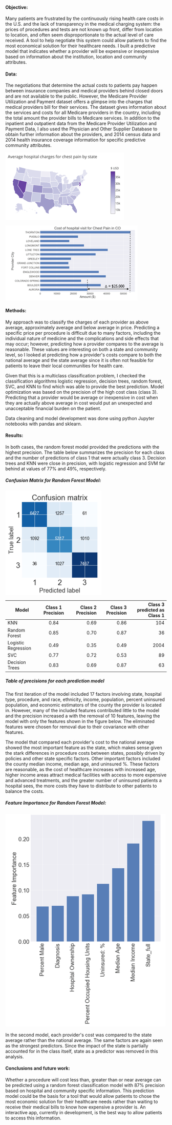 #### Objective:
Many patients are frustrated by the continuously rising health care costs in the U.S. and the lack of transparency in the
medical charging system: the prices of procedures and tests are not known up front, differ from location to location, and often 
seem disproportionate to the actual level of care received.  A tool to help negotiate this system could allow patients to find
the most economical solution for their healthcare needs.  I built a predictive model that indicates whether a provider will be
expensive or inexpensive based on information about the institution, location and community attributes. 

#### Data:
The  negotiations that determine the actual costs to patients pay happen between insurance companies and medical providers 
behind closed doors and are not available to the public. However, the Medicare Provider Utilization and Payment dataset offers 
a glimpse into the charges that medical providers bill for their services. The dataset gives information about the services and 
costs for all Medicare providers in the country, including the total amount the provider bills to Medicare services. In 
addition to the inpatient and outpatient data from the Medicare Provider Utilization and Payment Data, I also used the 
Physician and Other Supplier Database to obtain further information about the providers, and 2014 census data and 2014 health 
insurance coverage information for specific predictive community attributes.  

![](https://github.com/TorrBorr/My_Projects/blob/master/Project_3/State_Charges_Map.png)

![alt text][logo1]

[logo1]: https://github.com/TorrBorr/My_Projects/blob/master/Project_3/Hospital_visit_cost_CO.png ""


#### Methods:
My approach was to classify the charges of each provider as above average, approximately average and below average in price. 
Predicting a specific price per procedure is difficult due to many factors, including the individual nature of medicine and the 
complications and side effects that may occur;  however, predicting how a provider compares to the average is reasonable. These
values are interesting on both a state and community level, so I looked at predicting how a provider's costs compare to both 
the national average and the state average since it is often not feasible for patients to leave their local communities for
health care. 

Given that this is a multiclass classification problem, I checked the classification algorithms logistic regression, decision
trees, random forest,  SVC,  and KNN to find which was able to provide the best prediction.  Model optimization was based on 
the precision of the high cost class (class 3). Predicting that a provider would be average or inexpensive in cost when they 
are actually above average in cost would put an unexpected and unacceptable financial burden on the patient. 

Data cleaning and model development was done using python Jupyter notebooks with pandas and sklearn. 

#### Results:
In both cases, the random forest model provided the predictions with the highest precision. The table below summarizes the
precision for each class and the number of predictions of class 1 that were actually class 3. Decision trees and KNN were close 
in precision, with logistic regression and SVM far behind at values of 77% and 49%, respectively.

##### Confusion Matrix for Random Forest Model:
<img src="https://github.com/TorrBorr/My_Projects/blob/master/Project_3/Random_Trees_Confusion_Martix.png" width="300">  





| Model              | Class 1 Precision | Class 2 Precision | Class 3 Precision | Class 3 predicted as Class 1 |
| ------------------ |:-----------------:| -----------------:| -----------------:| ----------------------------:|
| KNN                | 0.84              | 0.69              | 0.86              |104                           |
| Random Forest      | 0.85              | 0.70              | 0.87              |36                            |
| Logistic Regression| 0.49              | 0.35              | 0.49              |2004                          |
| SVC                | 0.77              | 0.72              | 0.53              |89                            |
| Decision Trees     | 0.83              | 0.69              | 0.87              |63                            |
##### Table of precisions for each prediction model

The first iteration of the model included 17 factors involving state, hospital type, procedure, and race, ethnicity, income,
population, percent uninsured population, and economic estimators of the county the provider is located in.  However, many of
the included features contributed little to the model and the precision increased a with the removal of 10 features, leaving 
the model with only the features shown in the figure below.  The eliminated features were chosen for removal due to their 
covariance with other features. 

The model that compared each provider's cost to the national average showed the most important feature as the state, which 
makes sense given the stark differences in procedure costs between states, possibly driven by policies and other state specific 
factors. Other important factors included the county median income, median age, and uninsured %. These factors  are reasonable, 
as the cost of healthcare increases with increased age, higher income areas attract medical facilities with access to more 
expensive and advanced treatments, and the greater number of uninsured patients a hospital sees, the more costs they have to 
distribute to other patients to balance the costs. 

##### Feature Importance for Random Forest Model:
<img src="https://github.com/TorrBorr/My_Projects/blob/master/Project_3/Random_trees_feature_importance.png" width="500">

In the second model,  each provider's  cost  was compared to the state average rather than the national average.  The same
factors are again seen as the strongest predictors.  Since the impact of the state is partially accounted for in the class 
itself, state as a predictor was removed in this analysis. 

#### Conclusions and future work:
Whether a procedure will cost less than, greater than or near average can be predicted using a random forest classification 
model with 87% precision based on hospital and community specific information. This prediction model could be the basis for a 
tool that would allow patients to chose the most economic solution for their healthcare needs rather than waiting to receive 
their medical bills to know how expensive a provider is.   An interactive app, currently in development, is the best way to 
allow patients to access this information. 







